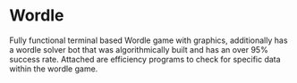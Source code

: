 # Wordle
Fully functional terminal based Wordle game with graphics, additionally has a wordle solver bot that was algorithmically built and has an over 95% success rate. Attached are efficiency programs to check for specific data within the wordle game.

